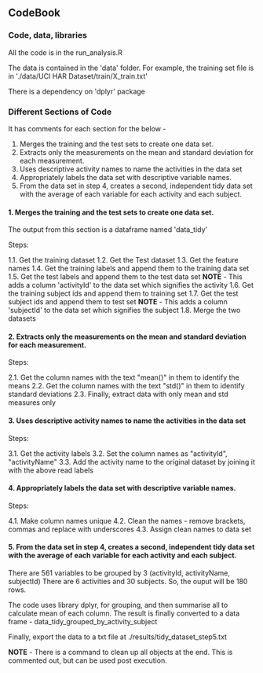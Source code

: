 ## CodeBook

### Code, data, libraries

All the code is in the run_analysis.R

The data is contained in the 'data' folder. 
For example, the training set file is in './data/UCI HAR Dataset/train/X_train.txt'

There is a dependency on 'dplyr' package

### Different Sections of Code

It has comments for each section for the below -

1. Merges the training and the test sets to create one data set.
2. Extracts only the measurements on the mean and standard deviation for each measurement.
3. Uses descriptive activity names to name the activities in the data set
4. Appropriately labels the data set with descriptive variable names.
5. From the data set in step 4, creates a second, independent tidy data set with the average of each variable for each activity and each subject.

#### 1. Merges the training and the test sets to create one data set.

The output from this section is a dataframe named 'data_tidy'

Steps:

1.1. Get the training dataset
1.2. Get the Test dataset
1.3. Get the feature names
1.4. Get the training labels and append them to the training data set
1.5. Get the test labels and append them to the test data set
    **NOTE** - This adds a column 'activityId' to the data set which signifies the activity
1.6. Get the training subject ids and append them to training set
1.7. Get the test subject ids and append them to test set
    **NOTE** - This adds a column 'subjectId' to the data set which signifies the subject
1.8. Merge the two datasets

#### 2. Extracts only the measurements on the mean and standard deviation for each measurement.

Steps:

2.1. Get the column names with the text "mean()" in them to identify the means
2.2. Get the column names with the text "std()" in them to identify standard deviations
2.3. Finally, extract data with only mean and std measures only

#### 3. Uses descriptive activity names to name the activities in the data set

Steps:

3.1. Get the activity labels
3.2. Set the column names as "activityId", "activityName"
3.3. Add the activity name to the original dataset by joining it with the above read labels

#### 4. Appropriately labels the data set with descriptive variable names.

Steps:

4.1. Make column names unique
4.2. Clean the names - remove brackets, commas and replace with underscores
4.3. Assign clean names to data set

#### 5. From the data set in step 4, creates a second, independent tidy data set with the average of each variable for each activity and each subject.

There are 561 variables to be grouped by 3 (activityId, activityName, subjectId)
There are 6 activities and 30 subjects. So, the ouput will be 180 rows.

The code uses library dplyr, for grouping, and then summarise all to calculate mean of each column.
The result is finally converted to a data frame - data_tidy_grouped_by_activity_subject

Finally, export the data to a txt file at ./results/tidy_dataset_step5.txt

**NOTE** - There is a command to clean up all objects at the end. This is commented out, but can be used post execution.



